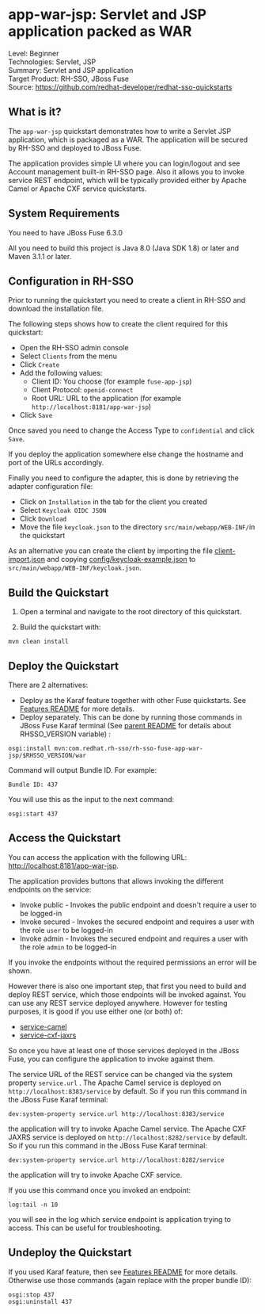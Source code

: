app-war-jsp: Servlet and JSP application packed as WAR 
======================================================

Level: Beginner  
Technologies: Servlet, JSP  
Summary: Servlet and JSP application  
Target Product: RH-SSO, JBoss Fuse  
Source: <https://github.com/redhat-developer/redhat-sso-quickstarts>  


What is it?
-----------

The `app-war-jsp` quickstart demonstrates how to write a Servlet JSP application, which is packaged as a WAR. The application will be secured by RH-SSO and deployed to JBoss Fuse.

The application provides simple UI where you can login/logout and see Account management built-in RH-SSO page. Also it allows 
you to invoke service REST endpoint, which will be typically provided either by Apache Camel or Apache CXF service quickstarts.


System Requirements
-------------------

You need to have JBoss Fuse 6.3.0

All you need to build this project is Java 8.0 (Java SDK 1.8) or later and Maven 3.1.1 or later.


Configuration in RH-SSO
-----------------------

Prior to running the quickstart you need to create a client in RH-SSO and download the installation file.

The following steps shows how to create the client required for this quickstart:

* Open the RH-SSO admin console
* Select `Clients` from the menu
* Click `Create`
* Add the following values:
  * Client ID: You choose (for example `fuse-app-jsp`)
  * Client Protocol: `openid-connect`
  * Root URL: URL to the application (for example `http://localhost:8181/app-war-jsp`)
* Click `Save`

Once saved you need to change the Access Type to `confidential` and click `Save`.

If you deploy the application somewhere else change the hostname and port of the URLs accordingly.

Finally you need to configure the adapter, this is done by retrieving the adapter configuration file:

* Click on `Installation` in the tab for the client you created
* Select `Keycloak OIDC JSON`
* Click `Download`
* Move the file `keycloak.json` to the directory `src/main/webapp/WEB-INF/`in the quickstart

As an alternative you can create the client by importing the file [client-import.json](config/client-import.json) and
copying [config/keycloak-example.json](config/keycloak-example.json) to `src/main/webapp/WEB-INF/keycloak.json`.

Build the Quickstart
--------------------

1. Open a terminal and navigate to the root directory of this quickstart.

2. Build the quickstart with:
````
mvn clean install
````

Deploy the Quickstart
---------------------
There are 2 alternatives:
- Deploy as the Karaf feature together with other Fuse quickstarts. See [Features README](../features/README.md) for more details.
- Deploy separately. This can be done by running those commands in JBoss Fuse Karaf terminal (See [parent README](../README.md) for details about RHSSO_VERSION variable) :

````
osgi:install mvn:com.redhat.rh-sso/rh-sso-fuse-app-war-jsp/$RHSSO_VERSION/war
````
Command will output Bundle ID. For example:
````
Bundle ID: 437
````
You will use this as the input to the next command:
````
osgi:start 437
````

Access the Quickstart
---------------------

You can access the application with the following URL: <http://localhost:8181/app-war-jsp>.

The application provides buttons that allows invoking the different endpoints on the service:

* Invoke public - Invokes the public endpoint and doesn't require a user to be logged-in
* Invoke secured - Invokes the secured endpoint and requires a user with the role `user` to be logged-in
* Invoke admin - Invokes the secured endpoint and requires a user with the role `admin` to be logged-in

If you invoke the endpoints without the required permissions an error will be shown.

However there is also one important step, that first you need to build and deploy REST service, which those endpoints will be invoked against.
You can use any REST service deployed anywhere. However for testing purposes, it is good if you use either one (or both) of:

* [service-camel](../service-camel/README.md)
* [service-cxf-jaxrs](../service-cxf-jaxrs/README.md)

So once you have at least one of those services deployed in the JBoss Fuse, you can configure the application to invoke against them.

The service URL of the REST service can be changed via the system property `service.url` . The Apache Camel service is deployed on `http://localhost:8383/service` by default. 
So if you run this command in the JBoss Fuse Karaf terminal:
````
dev:system-property service.url http://localhost:8383/service
````
the application will try to invoke Apache Camel service. The Apache CXF JAXRS service is deployed on `http://localhost:8282/service` by default. 
So if you run this command in the JBoss Fuse Karaf terminal:
````
dev:system-property service.url http://localhost:8282/service
````
the application will try to invoke Apache CXF service.

If you use this command once you invoked an endpoint:
````
log:tail -n 10
````
you will see in the log which service endpoint is application trying to access. This can be useful for troubleshooting.


Undeploy the Quickstart
-----------------------
If you used Karaf feature, then see [Features README](../features/README.md) for more details. Otherwise use those commands (again replace 
with the proper bundle ID):
````
osgi:stop 437
osgi:uninstall 437
````

